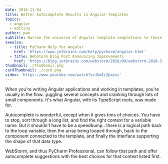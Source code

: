 ```yaml
---
date: 2018-11-04
title: Better Autocomplete Results in Angular Templates
topics:
  - angular
  - editing
author: pwe
subtitle: Narrow the universe of Angular template completions to those that matter.
seealso:
  - title: PyCharm Help for Angular
    href: 'https://www.jetbrains.com/help/pycharm/angular.html'
  - title: WebStorm Blog Post Announcing Improvements
    href: 'https://blog.jetbrains.com/webstorm/2018/09/webstorm-2018-3-eap-3/'
thumbnail: ./thumbnail.png
cardThumbnail: ./card.png
video: 'https://www.youtube.com/watch?v=JUmIiZpazic'
---
```


When you're writing Angular applications and working in templates, you're
usually in the flow...juggling several concepts and cranking through lots
of small components. It's what Angular, with its TypeScript roots, was
made for.

Autocomplete is wonderful, except when it gives tons of choices. You have
to stop, sort through a long list, and find the right context for a variable
name. But it shouldn't have to be a speedbump...there is a logical path back
to the loop variable, then the array being looped through, back to the
component connected to the template, and finally the interface supporting
the shape of that data type.

WebStorm, and thus PyCharm Professional, can follow that path and offer
autocomplete suggestions with the best choices for that context listed first.
